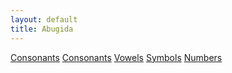 ```yaml
---
layout: default
title: Abugida
---
```


<a href='consonants.md'>Consonants</a>
<a href='consonants.md' class='button'>Consonants</a>
<a href='vowels.md' class='button'>Vowels</a>
<a href='symbols.md' class='button'>Symbols</a>
<a href='numbers.md' class='button'>Numbers</a>
